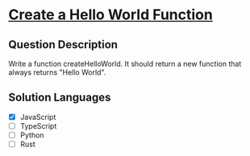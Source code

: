 # [Create a Hello World Function](https://leetcode.com/problems/create-hello-world-function/)

## Question Description

Write a function createHelloWorld. It should return a new function that always returns "Hello World".

## Solution Languages

- [x] JavaScript
- [ ] TypeScript
- [ ] Python
- [ ] Rust
